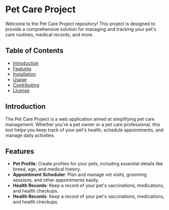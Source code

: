 # Pet Care Project

Welcome to the Pet Care Project repository! This project is designed to provide a comprehensive solution for managing and tracking your pet's care routines, medical records, and more.

## Table of Contents
- [Introduction](#introduction)
- [Features](#features)
- [Installation](#installation)
- [Usage](#usage)
- [Contributing](#contributing)
- [License](#license)

## Introduction
The Pet Care Project is a web application aimed at simplifying pet care management. Whether you're a pet owner or a pet care professional, this tool helps you keep track of your pet's health, schedule appointments, and manage daily activities.

## Features
- **Pet Profile**: Create profiles for your pets, including essential details like breed, age, and medical history.
- **Appointment Scheduler**: Plan and manage vet visits, grooming sessions, and other appointments easily.
- **Health Records**: Keep a record of your pet's vaccinations, medications, and health checkups.
- **Health Records**: Keep a record of your pet's vaccinations, medications, and health checkups.




